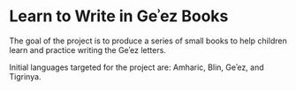 # Learn to Write in Geʾez Books
The goal of the project is to produce a series of small books to help children learn and practice writing the Geʾez letters.

Initial languages targeted for the project are: Amharic, Blin, Geʾez, and Tigrinya.
